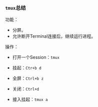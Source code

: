 ### `tmux`总结

功能：

- 分屏。
- 允许断开Terminal连接后，继续运行进程。

操作：

- 打开一个Session：`tmux`

- 挂起：`Ctr+b d`

- 全屏：`Ctrl+b z`
- 关闭：`Ctrl+d`
- 接入挂起：`tmux a`





